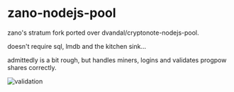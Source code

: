 zano-nodejs-pool
================

zano's stratum fork ported over dvandal/cryptonote-nodejs-pool.

doesn't require sql, lmdb and the kitchen sink...


admittedly is a bit rough, but handles miners, logins and validates progpow shares correctly.


![validation](https://i.imgur.com/Hg3B4Ot.png)
